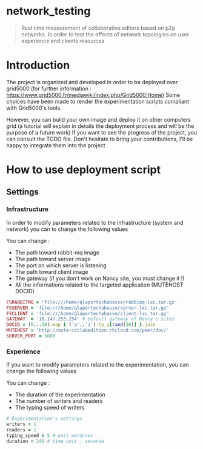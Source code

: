 # network_testing
> Real time measurement of collaborative editors based on p2p networks. In order to test the effects of network topologies on user experience and clients resources

# Introduction
The project is organized and developed in order to be deployed over grid5000 (for further information : https://www.grid5000.fr/mediawiki/index.php/Grid5000:Home)
Some choices have been made to render the experimentation scripts compliant with Grid5000's tools.

However, you can build your own image and deploy it on other computers grid (a tutorial will explain in details the deployment process and will be the purpose of a future work)
If you want to see the progress of the project, you can consult the TODO file.
Don't hesitate to bring your contributions, I'll be happy to integrate them into the project

# How to use deployment script

## Settings

### Infrastructure
In order to modify parameters related to the infrastructure (system and network) you can to change the following values

You can change :
* The path toward rabbit-mq image
* The path toward server image
* The port on which server is listening
* The path toward client image
* The gateway (if you don't work on Nancy site, you must change it !)
* All the informations related to the targeted application (MUTEHOST DOCID)



```ruby
FSRABBITMQ = 'file:///home/qlaportechabasse/rabbimq-lxc.tar.gz'
FSSERVER = 'file:///home/qlaportechabasse/server-lxc.tar.gz'
FSCLIENT = 'file:///home/qlaportechabasse/client-lxc.tar.gz'
GATEWAY  = '10.147.255.254' # Default gateway of Nancy's sites
DOCID = (0...10).map { ('a'..'z').to_a[rand(26)] }.join
MUTEHOST = 'http://mute-collabedition.rhcloud.com/peer/doc/'
SERVER_PORT = 5000
```

### Experience
If you want to modify parameters related to the experimentation, you can change the following values

You can change :
* The duration of the experimentation
* The number of writers and readers
* The typing speed of writers

```ruby
# Experimentation's settings
writers = 1
readers = 1
typing_speed = 5 # unit word/sec
duration = 240 # time unit : seconde
```
